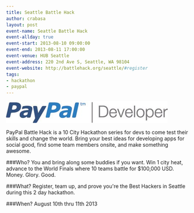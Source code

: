 ```yaml
---
title: Seattle Battle Hack
author: crabasa
layout: post
event-name: Seattle Battle Hack
event-allday: true
event-start: 2013-08-10 09:00:00
event-end: 2013-08-11 17:00:00
event-venue: HUB Seattle
event-address: 220 2nd Ave S, Seattle, WA 98104
event-website: http://battlehack.org/seattle/#register
tags:
- hackathon
- paypal
---
```

![paypal](/img/2013-06-03-paypal-battle-hacks-logo.jpg)

PayPal Battle Hack is a 10 City Hackathon series for devs to come test their skills and change the world. Bring your best ideas for developing apps for social good, find some team members onsite, and make something awesome.

###Who?
You and bring along some buddies if you want. Win 1 city heat, advance to the World Finals where 10 teams battle for $100,000 USD. Money. Glory. Good.

###What?
Register, team up, and prove you're the Best Hackers in Seattle during this 2 day hackathon.

###When?
August 10th thru 11th 2013

